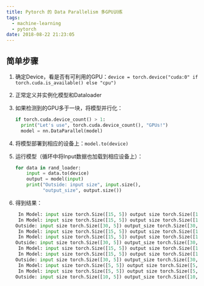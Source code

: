 ```yaml
---
title: Pytorch 的 Data Parallelism 多GPU训练
tags:
  - machine-learning
  - pytorch
date: 2018-08-22 21:23:05
---
```



## 简单步骤

1. 确定Device，看是否有可利用的GPU：`device = torch.device("cuda:0" if torch.cuda.is_available() else "cpu")`

2. 正常定义并实例化模型和Dataloader

3. 如果检测到的GPU多于一块，将模型并行化：

   ```python
   if torch.cuda.device_count() > 1:
     print("Let's use", torch.cuda.device_count(), "GPUs!")
     model = nn.DataParallel(model)
   ```

4. 将模型部署到相应的设备上：`model.to(device)`

5. 运行模型（循环中将Input数据也加载到相应设备上）：

   ```python
   for data in rand_loader:
       input = data.to(device)
       output = model(input)
       print("Outside: input size", input.size(),
             "output_size", output.size())
   ```

6. 得到结果：

   ```python
   	In Model: input size torch.Size([15, 5]) output size torch.Size([15, 2])
   	In Model: input size torch.Size([15, 5]) output size torch.Size([15, 2])
   Outside: input size torch.Size([30, 5]) output_size torch.Size([30, 2])
   	In Model: input size torch.Size([15, 5]) output size torch.Size([15, 2])
   	In Model: input size torch.Size([15, 5]) output size torch.Size([15, 2])
   Outside: input size torch.Size([30, 5]) output_size torch.Size([30, 2])
   	In Model: input size torch.Size([15, 5]) output size torch.Size([15, 2])
   	In Model: input size torch.Size([15, 5]) output size torch.Size([15, 2])
   Outside: input size torch.Size([30, 5]) output_size torch.Size([30, 2])
   	In Model: input size torch.Size([5, 5]) output size torch.Size([5, 2])
   	In Model: input size torch.Size([5, 5]) output size torch.Size([5, 2])
   Outside: input size torch.Size([10, 5]) output_size torch.Size([10, 2])
   ```
